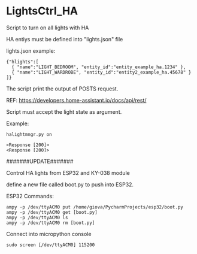# LightsCtrl_HA
Script to turn on all lights with HA

HA entiys must be defined into "lights.json" file

lights.json example:

```
{"hlights":[
  { "name":"LIGHT_BEDROOM", "entity_id":"entity_example_ha.1234" },
  { "name":"LIGHT_WARDROBE", "entity_id":"entity2_example_ha.45678" }
]}

```
The script print the output of POSTS request.

REF:
https://developers.home-assistant.io/docs/api/rest/

Script must accept the light state as argument.

Example:

```
halightmngr.py on

<Response [200]>
<Response [200]>
```

#######UPDATE#######

Control HA lights from ESP32 and KY-038 module

define a new file called boot.py to push into ESP32.

ESP32 Commands:
```
ampy -p /dev/ttyACM0 put /home/giova/PycharmProjects/esp32/boot.py
ampy -p /dev/ttyACM0 get [boot.py]
ampy -p /dev/ttyACM0 ls
ampy -p /dev/ttyACM0 rm [boot.py]
```

Connect into micropython console

```
sudo screen [/dev/ttyACM0] 115200
```

